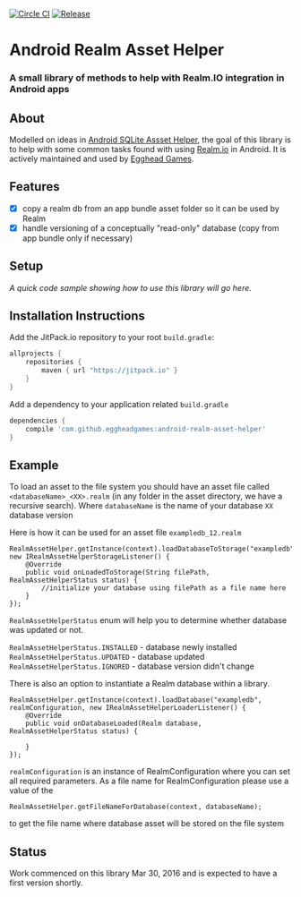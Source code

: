 [![Circle CI](https://circleci.com/gh/eggheadgames/android-realm-asset-helper.svg?style=svg)](https://circleci.com/gh/eggheadgames/android-realm-asset-helper)
[![Release](https://jitpack.io/v/eggheadgames/android-realm-asset-helper.svg)](https://jitpack.io/#eggheadgames/android-realm-asset-helper)

# Android Realm Asset Helper

### A small library of methods to help with Realm.IO integration in Android apps


## About

Modelled on ideas in [Android SQLite Assset Helper](https://github.com/jgilfelt/android-sqlite-asset-helper), the goal of this library is to help with some common tasks found with using [Realm.io](https://realm.io) in Android. 
It is actively maintained and used by [Egghead Games](http://eggheadgames.com).


## Features
 - [x] copy a realm db from an app bundle asset folder so it can be used by Realm
 - [x] handle versioning of a conceptually "read-only" database (copy from app bundle only if necessary)

## Setup

*A quick code sample showing how to use this library will go here.*

## Installation Instructions
Add the JitPack.io repository to your root `build.gradle`:

```gradle
allprojects {
    repositories {
        maven { url "https://jitpack.io" }
    }
}
```

Add a dependency to your application related `build.gradle`

```gradle
dependencies {
    compile 'com.github.eggheadgames:android-realm-asset-helper'
}
```


## Example

To load an asset to the file system you should have an asset file called `<databaseName>_<XX>.realm` (in any folder in the asset directory, we have a recursive search).
Where 
`databaseName` is the name of your database
`XX` database version

Here is how it can be used for an asset file `exampledb_12.realm`

```
RealmAssetHelper.getInstance(context).loadDatabaseToStorage("exampledb", new IRealmAssetHelperStorageListener() {
    @Override
    public void onLoadedToStorage(String filePath, RealmAssetHelperStatus status) {
        //initialize your database using filePath as a file name here
    }
});
```

`RealmAssetHelperStatus` enum will help you to determine whether database was updated or not.

`RealmAssetHelperStatus.INSTALLED` - database newly installed
`RealmAssetHelperStatus.UPDATED` - database updated
`RealmAssetHelperStatus.IGNORED` - database version didn't change

There is also an option to instantiate a Realm database within a library. 

```
RealmAssetHelper.getInstance(context).loadDatabase("exampledb", realmConfiguration, new IRealmAssetHelperLoaderListener() {
    @Override
    public void onDatabaseLoaded(Realm database, RealmAssetHelperStatus status) {
        
    }
});
```

`realmConfiguration` is an instance of RealmConfiguration where you can set all required parameters. 
As a file name for RealmConfiguration please use a value of the 

```
RealmAssetHelper.getFileNameForDatabase(context, databaseName);
```

to get the file name where database asset will be stored on the file system

## Status

Work commenced on this library Mar 30, 2016 and is expected to have a first version shortly. 
